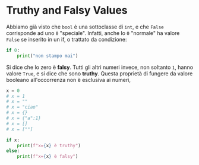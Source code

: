 # Truthy and Falsy Values

Abbiamo già visto che `bool` è una sottoclasse di `int`, e che `False` corrisponde ad uno `0` "speciale". Infatti, anche lo `0` "normale" ha valore `False` se inserito in un if, o trattato da condizione:

```python
if 0:
    print("non stampo mai")
```
Si dice che lo zero è **falsy**. Tutti gli altri numeri invece, non soltanto `1`, hanno valore `True`, e si dice che sono **truthy**. Questa proprietà di fungere da valore booleano all'occorrenza non è esclusiva ai numeri, 


```python
x = 0
# x = 1
# x = ""
# x = "ciao"
# x = {}
# x = {"a":1}
# x = []
# x = [""]

if x:
    print(f"x={x} è truthy")
else:
    print(f"x={x} è falsy")
```